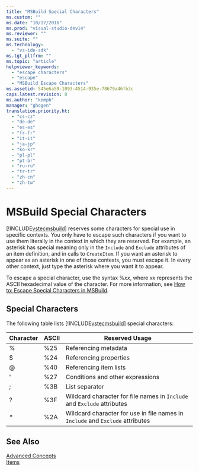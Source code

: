 ```yaml
---
title: "MSBuild Special Characters"
ms.custom: ""
ms.date: "10/17/2016"
ms.prod: "visual-studio-dev14"
ms.reviewer: ""
ms.suite: ""
ms.technology: 
  - "vs-ide-sdk"
ms.tgt_pltfrm: ""
ms.topic: "article"
helpviewer_keywords: 
  - "escape characters"
  - "escape"
  - "MSBuild Escape Characters"
ms.assetid: 545e6a59-1093-4514-935e-78679a46fb3c
caps.latest.revision: 8
ms.author: "kempb"
manager: "ghogen"
translation.priority.ht: 
  - "cs-cz"
  - "de-de"
  - "es-es"
  - "fr-fr"
  - "it-it"
  - "ja-jp"
  - "ko-kr"
  - "pl-pl"
  - "pt-br"
  - "ru-ru"
  - "tr-tr"
  - "zh-cn"
  - "zh-tw"
---
```

# MSBuild Special Characters
[!INCLUDE[vstecmsbuild](../extensibility/includes/vstecmsbuild_md.md)] reserves some characters for special use in specific contexts. You only have to escape such characters if you want to use them literally in the context in which they are reserved. For example, an asterisk has special meaning only in the `Include` and `Exclude` attributes of an item definition, and in calls to `CreateItem`. If you want an asterisk to appear as an asterisk in one of those contexts, you must escape it. In every other context, just type the asterisk where you want it to appear.  
  
 To escape a special character, use the syntax %*xx*, where *xx* represents the ASCII hexadecimal value of the character. For more information, see [How to: Escape Special Characters in MSBuild](../reference/how-to--escape-special-characters-in-msbuild.md).  
  
## Special Characters  
 The following table lists [!INCLUDE[vstecmsbuild](../extensibility/includes/vstecmsbuild_md.md)] special characters:  
  
|**Character**|**ASCII**|**Reserved Usage**|  
|-------------------|---------------|------------------------|  
|%|%25|Referencing metadata|  
|$|%24|Referencing properties|  
|@|%40|Referencing item lists|  
|'|%27|Conditions and other expressions|  
|;|%3B|List separator|  
|?|%3F|Wildcard character for file names in `Include` and `Exclude` attributes|  
|*|%2A|Wildcard character for use in file names in `Include` and `Exclude` attributes|  
  
## See Also  
 [Advanced Concepts](../reference/msbuild-advanced-concepts.md)   
 [Items](../reference/msbuild-items.md)